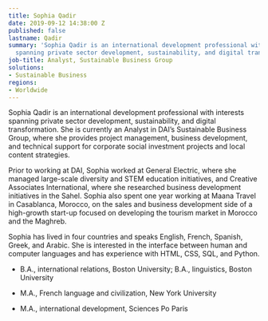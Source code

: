 ```yaml
---
title: Sophia Qadir
date: 2019-09-12 14:38:00 Z
published: false
lastname: Qadir
summary: 'Sophia Qadir is an international development professional with interests
  spanning private sector development, sustainability, and digital transformation. '
job-title: Analyst, Sustainable Business Group
solutions:
- Sustainable Business
regions:
- Worldwide
---
```


Sophia Qadir is an international development professional with interests spanning private sector development, sustainability, and digital transformation. She is currently an Analyst in DAI’s Sustainable Business Group, where she provides project management, business development, and technical support for corporate social investment projects and local content strategies.
  
Prior to working at DAI, Sophia worked at General Electric, where she managed large-scale diversity and STEM education initiatives, and Creative Associates International, where she researched business development initiatives in the Sahel. Sophia also spent one year working at Maana Travel in Casablanca, Morocco, on the sales and business development side of a high-growth start-up focused on developing the tourism market in Morocco and the Maghreb.

Sophia has lived in four countries and speaks English, French, Spanish, Greek, and Arabic. She is interested in the interface between human and computer languages and has experience with HTML, CSS, SQL, and Python.

* B.A., international relations, Boston University; B.A., linguistics, Boston University

* M.A., French language and civilization, New York University

* M.A., international development, Sciences Po Paris